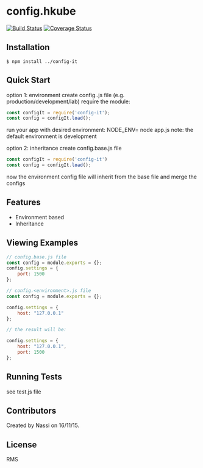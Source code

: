 # config.hkube

[![Build Status](https://travis-ci.org/kube-HPC/config.hkube.svg?branch=master)](https://travis-ci.org/kube-HPC/config.hkube)
[![Coverage Status](https://coveralls.io/repos/github/kube-HPC/config.hkube/badge.svg?branch=master)](https://coveralls.io/github/kube-HPC/config.hkube?branch=master)


## Installation

    $ npm install ../config-it

## Quick Start

 option 1: environment
 create config.<environment>.js file (e.g. production/development/lab)
 require the module:

  ```js
const configIt = require('config-it');
const config = configIt.load();
```

 run your app with desired environment: NODE_ENV=<environment> node app.js
 note: the default environment is development

 option 2: inheritance
 create config.base.js file
 ```js
const configIt = require('config-it')
const config = configIt.load();
```

 now the environment config file will inherit from the base file and merge the configs

## Features

  * Environment based
  * Inheritance

## Viewing Examples

```js
// config.base.js file
const config = module.exports = {};
config.settings = {
    port: 1500
};

// config.<environment>.js file
const config = module.exports = {};

config.settings = {
    host: "127.0.0.1"
};

// the result will be:

config.settings = {
    host: "127.0.0.1",
    port: 1500
};
```

## Running Tests

see test.js file

## Contributors

Created by Nassi on 16/11/15.

## License

RMS
